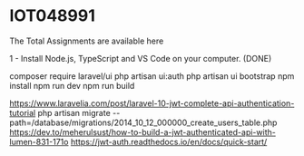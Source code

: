 # IOT048991
The Total Assignments are available here

1 - Install Node.js, TypeScript and VS Code on your computer.  (DONE)


composer require laravel/ui
php artisan ui:auth
php artisan ui bootstrap
npm install
npm run dev
npm run build


https://www.laravelia.com/post/laravel-10-jwt-complete-api-authentication-tutorial
php artisan migrate --path=/database/migrations/2014_10_12_000000_create_users_table.php
https://dev.to/meherulsust/how-to-build-a-jwt-authenticated-api-with-lumen-831-171o
https://jwt-auth.readthedocs.io/en/docs/quick-start/
